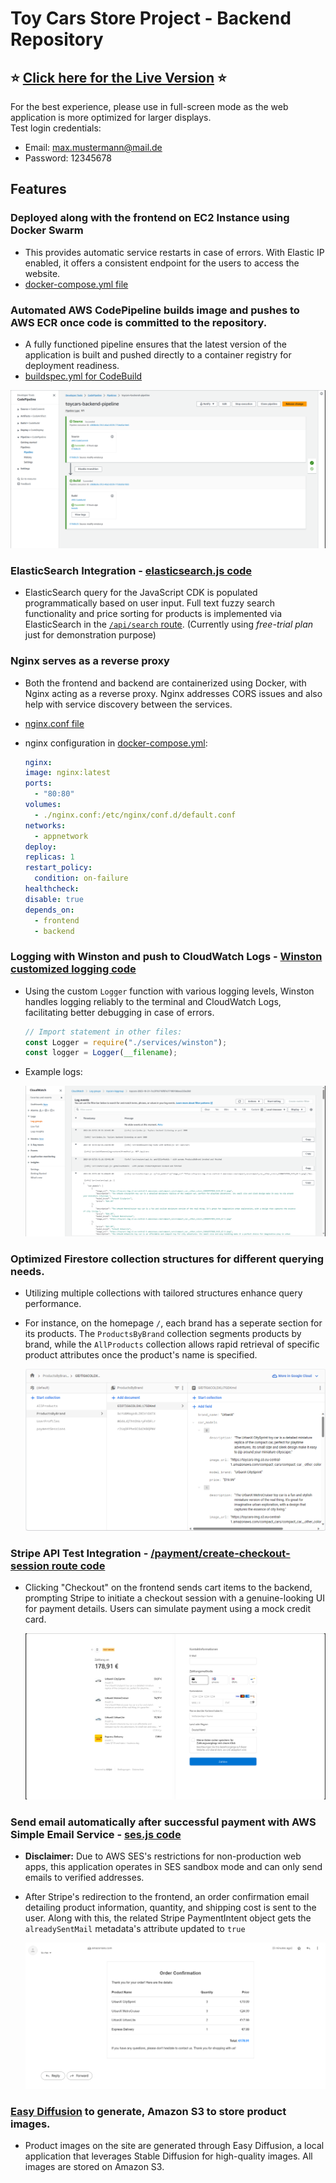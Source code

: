 # Toy Cars Store Project - Backend Repository

## :star: [Click here for the Live Version](http://18.194.12.173/) :star:

For the best experience, please use in full-screen mode as the web application is more optimized for larger displays.  
Test login credentials:

- Email: max.mustermann@mail.de
- Password: 12345678

## Features

### Deployed along with the frontend on EC2 Instance using Docker Swarm

- This provides automatic service restarts in case of errors. With Elastic IP enabled, it offers a consistent endpoint for the users to access the website.
- [docker-compose.yml file](./docker-compose.yml)

### Automated AWS CodePipeline builds image and pushes to AWS ECR once code is committed to the repository.

- A fully functioned pipeline ensures that the latest version of the application is built and pushed directly to a container registry for deployment readiness.
- [buildspec.yml for CodeBuild](./buildspec.yml)

![CodePipeline](./readme_images/codepipeline1.png)

### ElasticSearch Integration - [elasticsearch.js code](./src/services/elasticsearch.js)

- ElasticSearch query for the JavaScript CDK is populated programmatically based on user input. Full text fuzzy search functionality and price sorting for products is implemented via ElasticSearch in the [`/api/search` route](https://github.com/lenguyenhcm325/backend-toycars/blob/main/src/routers/api.js#L64). (Currently using _free-trial plan_ just for demonstration purpose)

### Nginx serves as a reverse proxy

- Both the frontend and backend are containerized using Docker, with Nginx acting as a reverse proxy. Nginx addresses CORS issues and also help with service discovery between the services.

- [nginx.conf file](./src/nginx.conf)

- nginx configuration in [docker-compose.yml](./docker-compose.yml):

  ```yml
  nginx:
  image: nginx:latest
  ports:
    - "80:80"
  volumes:
    - ./nginx.conf:/etc/nginx/conf.d/default.conf
  networks:
    - appnetwork
  deploy:
  replicas: 1
  restart_policy:
    condition: on-failure
  healthcheck:
  disable: true
  depends_on:
    - frontend
    - backend
  ```

### Logging with Winston and push to CloudWatch Logs - [Winston customized logging code](./src/services/winston.js)

- Using the custom `Logger` function with various logging levels, Winston handles logging reliably to the terminal and CloudWatch Logs, facilitating better debugging in case of errors.

  ```javascript
  // Import statement in other files:
  const Logger = require("./services/winston");
  const logger = Logger(__filename);
  ```

- Example logs:

  ![CloudWatch logs](./readme_images/cloudwatch1.png)

### Optimized Firestore collection structures for different querying needs.

- Utilizing multiple collections with tailored structures enhance query performance.

<!-- - for example: for the homepage `/` each brand has their own sections displaying just their own products, `ProductsByBrand` collection already gets the data partitioned by brand, the other collection `AllProducts` facilitate fast fetching of certain attributes of a specific product. -->

- For instance, on the homepage `/`, each brand has a seperate section for its products. The `ProductsByBrand` collection segments products by brand, while the `AllProducts` collection allows rapid retrieval of specific product attributes once the product's name is specified.

  ![Firestore collections](./readme_images/firestore_data1.png)

### Stripe API Test Integration - [/payment/create-checkout-session route code](https://github.com/lenguyenhcm325/backend-toycars/blob/main/src/routers/payment.js#L19)

- Clicking "Checkout" on the frontend sends cart items to the backend, prompting Stripe to initiate a checkout session with a genuine-looking UI for payment details. Users can simulate payment using a mock credit card.

  ![Stripe Checkout Test Mode UI](./readme_images/stripe_checkout_ui1.png)

### Send email automatically after successful payment with AWS Simple Email Service - [ses.js code](./src/services/ses.js)

- **Disclaimer:** Due to AWS SES's restrictions for non-production web apps, this application operates in SES sandbox mode and can only send emails to verified addresses.

- After Stripe's redirection to the frontend, an order confirmation email detailing product information, quantity, and shipping cost is sent to the user. Along with this, the related Stripe PaymentIntent object gets the `alreadySentMail` metadata's attribute updated to `true`

  ![Order Confirmation SES Email](./readme_images/order_confirmation_email1.png)

### [Easy Diffusion](https://github.com/easydiffusion/easydiffusion) to generate, Amazon S3 to store product images.

- Product images on the site are generated through Easy Diffusion, a local application that leverages Stable Diffusion for high-quality images. All images are stored on Amazon S3.
